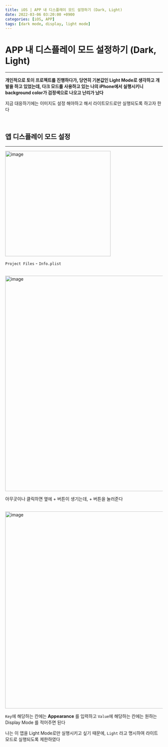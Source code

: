 ```yaml
---
title: iOS | APP 내 디스플레이 모드 설정하기 (Dark, Light)
date: 2022-03-06 03:20:00 +0900
categories: [iOS, APP]
tags: [dark mode, display, light mode]
---
```


# APP 내 디스플레이 모드 설정하기 (Dark, Light)
---

**개인적으로 토이 프로젝트를 진행하다가, 당연히 기본값인 Light Mode로 생각하고 개발을 하고 있었는데, 다크 모드를 사용하고 있는 나의 iPhone에서 실행시키니 background color가 검정색으로 나오고 난리가 났다**

지금 대응하기에는 이미지도 설정 해야하고 해서 라이트모드로만 실행되도록 하고자 한다

<br>

## 앱 디스플레이 모드 설정
---

<img width="337" alt="image" src="https://user-images.githubusercontent.com/84072084/156895349-6ad7209d-d708-45e6-934f-3bb41cd21dfb.png">

`Project Files` - `Info.plist`

<br>

<img width="689" alt="image" src="https://user-images.githubusercontent.com/84072084/156895361-00b1d431-fe96-4ad6-bd62-ba7bbbc0f74a.png">

아무곳이나 클릭하면 옆에 + 버튼이 생기는데, + 버튼을 눌러준다

<br>

<img width="630" alt="image" src="https://user-images.githubusercontent.com/84072084/156895376-39716375-7ada-49b2-b394-1e41f9a69463.png">

`Key`에 해당하는 칸에는 **Appearance** 를 입력하고 `Value`에 해당하는 칸에는 원하는 Display Mode 를 적어주면 된다

나는 이 앱을 Light Mode로만 실행시키고 싶기 때문에, `Light` 라고 명시하여 라이트 모드로 실행되도록 제한하였다